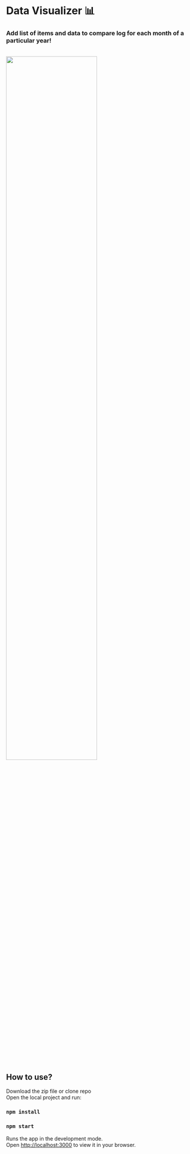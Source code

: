 # Data Visualizer 📊

<b><h3>Add list of items and data to compare log for each month of a particular year!</h3></b>

<br>
<img src=https://user-images.githubusercontent.com/59767187/139660882-5fceb766-938d-42fd-b95f-099241e12f55.png width=70% height=70%/>

## How to use?
Download the zip file or clone repo<br>
Open the local project and run:

### `npm install`
### `npm start`

Runs the app in the development mode.\
Open [http://localhost:3000](http://localhost:3000) to view it in your browser.
